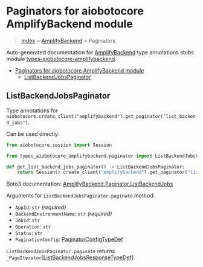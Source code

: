 <a id="paginators-for-aiobotocore-amplifybackend-module"></a>

# Paginators for aiobotocore AmplifyBackend module

> [Index](..) > [AmplifyBackend](.) > Paginators

Auto-generated documentation for
[AmplifyBackend](https://boto3.amazonaws.com/v1/documentation/api/latest/reference/services/amplifybackend.html#AmplifyBackend)
type annotations stubs module
[types-aiobotocore-amplifybackend](https://pypi.org/project/types-aiobotocore-amplifybackend/).

- [Paginators for aiobotocore AmplifyBackend module](#paginators-for-aiobotocore-amplifybackend-module)
  - [ListBackendJobsPaginator](#listbackendjobspaginator)

<a id="listbackendjobspaginator"></a>

## ListBackendJobsPaginator

Type annotations for
`aiobotocore.create_client("amplifybackend").get_paginator("list_backend_jobs")`.

Can be used directly:

```python
from aiobotocore.session import Session

from types_aiobotocore_amplifybackend.paginator import ListBackendJobsPaginator

def get_list_backend_jobs_paginator() -> ListBackendJobsPaginator:
    return Session().create_client("amplifybackend").get_paginator("list_backend_jobs")
```

Boto3 documentation:
[AmplifyBackend.Paginator.ListBackendJobs](https://boto3.amazonaws.com/v1/documentation/api/latest/reference/services/amplifybackend.html#AmplifyBackend.Paginator.ListBackendJobs)

Arguments for `ListBackendJobsPaginator.paginate` method:

- `AppId`: `str` *(required)*
- `BackendEnvironmentName`: `str` *(required)*
- `JobId`: `str`
- `Operation`: `str`
- `Status`: `str`
- `PaginationConfig`:
  [PaginatorConfigTypeDef](./type_defs.md#paginatorconfigtypedef)

`ListBackendJobsPaginator.paginate` returns
`_PageIterator`\[[ListBackendJobsResponseTypeDef](./type_defs.md#listbackendjobsresponsetypedef)\].
